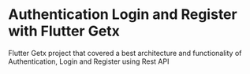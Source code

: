 # Authentication Login and Register with Flutter Getx
Flutter Getx project that covered a best architecture and functionality of Authentication, Login and Register using Rest API
